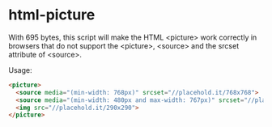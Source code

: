 # html-picture
With 695 bytes, this script will make the HTML &lt;picture&gt; work correctly in browsers that do not support the &lt;picture&gt;, &lt;source&gt; and the srcset attribute of &lt;source&gt;.

Usage:
```html
<picture>
  <source media="(min-width: 768px)" srcset="//placehold.it/768x768">
  <source media="(min-width: 480px and max-width: 767px)" srcset="//placehold.it/480x480">
  <img src="//placehold.it/290x290">
</picture>
```